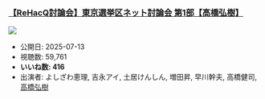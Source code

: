 ### [【ReHacQ討論会】東京選挙区ネット討論会 第1部【高橋弘樹】](https://www.youtube.com/watch?v=RHi1ziqaOlI)
[![](https://img.youtube.com/vi/RHi1ziqaOlI/sddefault.jpg)](https://www.youtube.com/watch?v=RHi1ziqaOlI)
-   公開日: 2025-07-13
-   視聴数: 59,761
-   **いいね数: 416**
-   出演者: よしざわ恵理, 吉永アイ, 土居けんしん, 増田昇, 早川幹夫, 高橋健司, [高橋弘樹](/rehacq_fan/people/高橋弘樹 "wikilink")
